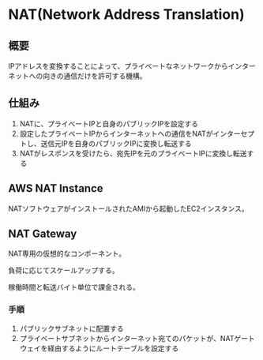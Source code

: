 # NAT(Network Address Translation)

## 概要

IPアドレスを変換することによって、プライベートなネットワークからインターネットへの向きの通信だけを許可する機構。

## 仕組み

1. NATに、プライベートIPと自身のパブリックIPを設定する
2. 設定したプライベートIPからインターネットへの通信をNATがインターセプトし、送信元IPを自身のパブリックIPに変換し転送する
3. NATがレスポンスを受けたら、宛先IPを元のプライベートIPに変換し転送する

## AWS NAT Instance

NATソフトウェアがインストールされたAMIから起動したEC2インスタンス。

## NAT Gateway

NAT専用の仮想的なコンポーネント。

負荷に応じてスケールアップする。

稼働時間と転送バイト単位で課金される。

### 手順

1. パブリックサブネットに配置する
2. プライベートサブネットからインターネット宛てのパケットが、NATゲートウェイを経由するようにルートテーブルを設定する
